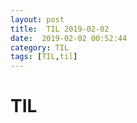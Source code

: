 ```yaml
---
layout: post
title:  TIL 2019-02-02
date:  2019-02-02 00:52:44
category: TIL
tags: [TIL,til]
---
```


# TIL

